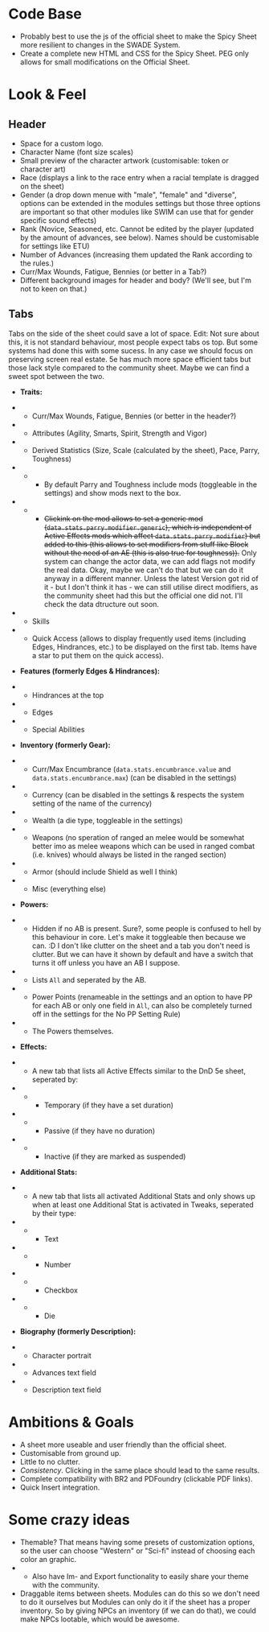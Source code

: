 # Code Base  
- Probably best to use the js of the official sheet to make the Spicy Sheet more resilient to changes in the SWADE System.  
- Create a complete new HTML and CSS for the Spicy Sheet. PEG only allows for small modifications on the Official Sheet.

# Look & Feel  
## Header
- Space for a custom logo.  
- Character Name (font size scales)  
- Small preview of the character artwork (customisable: token or character art)  
- Race (displays a link to the race entry when a racial template is dragged on the sheet)  
- Gender (a drop down menue with "male", "female" and "diverse", options can be extended in the modules settings but those three options are important so that other modules like SWIM can use that for gender specific sound effects)  
- Rank (Novice, Seasoned, etc. Cannot be edited by the player (updated by the amount of advances, see below). Names should be customisable for settings like ETU)  
- Number of Advances (increasing them updated the Rank according to the rules.)  
- Curr/Max Wounds, Fatigue, Bennies (or better in a Tab?)  
- Different background images for header and body? (We'll see, but I'm not to keen on that.)

## Tabs  
Tabs on the side of the sheet could save a lot of space. Edit: Not sure about this, it is not standard behaviour, most people expect tabs os top. But some systems had done this with some sucess. In any case we should focus on preserving screen real estate. 5e has much more space efficient tabs but those lack style compared to the community sheet. Maybe we can find a sweet spot between the two.
- **Traits:**  
- - Curr/Max Wounds, Fatigue, Bennies (or better in the header?)  
- - Attributes (Agility, Smarts, Spirit, Strength and Vigor)  
- - Derived Statistics (Size, Scale (calculated by the sheet), Pace, Parry, Toughness)
- - - By default Parry and Toughness include mods (toggleable in the settings) and show mods next to the box.  
- - - ~~Clickink on the mod allows to set a generic mod (`data.stats.parry.modifier.generic`), which is independent of Active Effects mods which affect `data.stats.parry.modifier`) but added to this (this allows to set modifiers from stuff like Block without the need of an AE (this is also true for toughness)).~~ Only system can change the actor data, we can add flags not modify the real data. Okay, maybe we can't do that but we can do it anyway in a different manner. Unless the latest Version got rid of it - but I don't think it has - we can still utilise direct modifiers, as the community sheet had this but the official one did not. I'll check the data dtructure out soon.
- - Skills  
- - Quick Access (allows to display frequently used items (including Edges, Hindrances, etc.) to be displayed on the first tab. Items have a star to put them on the quick access).  
  
- **Features (formerly Edges & Hindrances):**  
- - Hindrances at the top
- - Edges  
- - Special Abilities

- **Inventory (formerly Gear):**  
- - Curr/Max Encumbrance (`data.stats.encumbrance.value` and `data.stats.encumbrance.max`) (can be disabled in the settings)  
- - Currency (can be disabled in the settings & respects the system setting of the name of the currency)  
- - Wealth (a die type, toggleable in the settings)  
- - Weapons (no speration of ranged an melee would be somewhat better imo as melee weapons which can be used in ranged combat (i.e. knives) whould always be listed in the ranged section)  
- - Armor (should include Shield as well I think)  
- - Misc (everything else)  

- **Powers:**  
- - Hidden if no AB is present. Sure?, some people is confused to hell by this behaviour in core. Let's make it toggleable then because we can. :D I don't like clutter on the sheet and a tab you don't need is clutter. But we can have it shown by default and have a switch that turns it off unless you have an AB I suppose.
- - Lists `All` and seperated by the AB.  
- - Power Points (renameable in the settings and an option to have PP for each AB or only one field in `All`, can also be completely turned off in the settings for the No PP Setting Rule)  
- - The Powers themselves.  

- **Effects:**  
- - A new tab that lists all Active Effects similar to the DnD 5e sheet, seperated by:
- - - Temporary (if they have a set duration)
- - - Passive (if they have no duration)  
- - - Inactive (if they are marked as suspended)  

- **Additional Stats:**  
- - A new tab that lists all activated Additional Stats and only shows up when at least one Additional Stat is activated in Tweaks, seperated by their type:  
- - - Text  
- - - Number  
- - - Checkbox  
- - - Die

- **Biography (formerly Description):**  
- - Character portrait  
- - Advances text field
- - Description text field

# Ambitions & Goals  
- A sheet more useable and user friendly than the official sheet.  
- Customisable from ground up.  
- Little to no clutter.  
- *Consistency*. Clicking in the same place should lead to the same results.  
- Complete compatibility with BR2 and PDFoundry (clickable PDF links).
- Quick Insert integration.  

# Some crazy ideas
- Themable? That means having some presets of customization options, so the user can choose "Western" or "Sci-fi" instead of choosing each color an graphic.
- - Also have Im- and Export functionality to easily share your theme with the community.  
- Draggable items between sheets. Modules can do this so we don't need to do it ourselves but Modules can only do it if the sheet has a proper inventory. So by giving NPCs an inventory (if we can do that), we could make NPCs lootable, which would be awesome.  